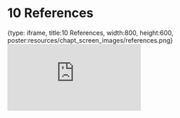 # 10 References
 
{type: iframe, title:10 References, width:800, height:600, poster:resources/chapt_screen_images/references.png}
![](http://hutchdatascience.org/GitHub_Automation_for_Scientists/no_toc/references.html)
 

 

